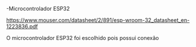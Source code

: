-Microcontrolador ESP32

https://www.mouser.com/datasheet/2/891/esp-wroom-32_datasheet_en-1223836.pdf


O microcontrolador ESP32 foi escolhido pois possui conexão 
